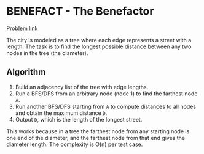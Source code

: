# BENEFACT - The Benefactor

[Problem link](https://www.spoj.com/problems/BENEFACT/)

The city is modeled as a tree where each edge represents a street with a length. The task is to find the longest possible distance between any two nodes in the tree (the diameter).

## Algorithm

1. Build an adjacency list of the tree with edge lengths.
2. Run a BFS/DFS from an arbitrary node (node 1) to find the farthest node `A`.
3. Run another BFS/DFS starting from `A` to compute distances to all nodes and obtain the maximum distance `D`.
4. Output `D`, which is the length of the longest street.

This works because in a tree the farthest node from any starting node is one end of the diameter, and the farthest node from that end gives the diameter length. The complexity is O(n) per test case.
